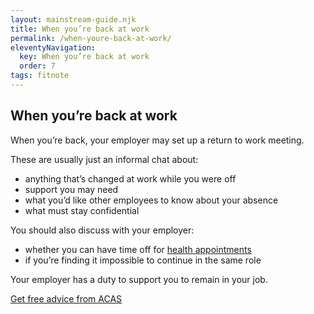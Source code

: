 ```yaml
---
layout: mainstream-guide.njk
title: When you’re back at work
permalink: /when-youre-back-at-work/
eleventyNavigation:
  key: When you’re back at work
  order: 7
tags: fitnote
---
```


## When you’re back at work

When you’re back, your employer may set up a return to work meeting.

These are usually just an informal chat about:

- anything that’s changed at work while you were off
- support you may need
- what you’d like other employees to know about your absence
- what must stay confidential

You should also discuss with your employer:

- whether you can have time off for [health appointments](https://acas.org.uk/time-off-for-medical-appointments/)
- if you’re finding it impossible to continue in the same role

Your employer has a duty to support you to remain in your job.

[Get free advice from ACAS](https://acas.org.uk/)
